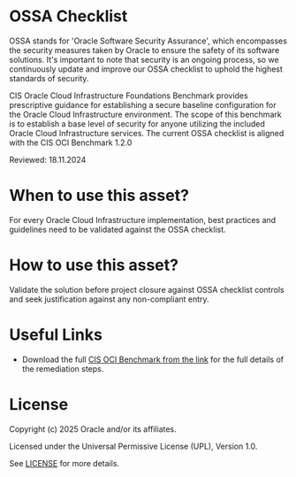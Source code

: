 # OSSA Checklist

OSSA stands for 'Oracle Software Security Assurance', which encompasses the security measures taken by Oracle to ensure the safety of its software solutions. It's important to note that security is an ongoing process, so we continuously update and improve our OSSA checklist to uphold the highest standards of security.

CIS Oracle Cloud Infrastructure Foundations Benchmark provides prescriptive guidance for establishing a secure
baseline configuration for the Oracle Cloud Infrastructure environment. The scope of this benchmark is to
establish a base level of security for anyone utilizing the included Oracle Cloud Infrastructure services. The current OSSA checklist is aligned with the CIS OCI Benchmark 1.2.0

Reviewed: 18.11.2024

# When to use this asset?

For every Oracle Cloud Infrastructure implementation,  best practices and guidelines need to be validated against the OSSA checklist.

# How to use this asset?

Validate the solution before project closure against OSSA checklist controls and seek justification against any non-compliant entry.


# Useful Links

- Download the full [CIS OCI Benchmark from the link](https://www.cisecurity.org/benchmark/oracle_cloud) for the full details of the remediation steps.


# License

Copyright (c) 2025 Oracle and/or its affiliates.

Licensed under the Universal Permissive License (UPL), Version 1.0.

See [LICENSE](https://github.com/oracle-devrel/technology-engineering/blob/main/LICENSE) for more details.
